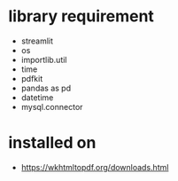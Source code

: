 # library requirement
- streamlit
- os
- importlib.util
- time
- pdfkit
- pandas as pd
- datetime
- mysql.connector

# installed on 
- https://wkhtmltopdf.org/downloads.html
